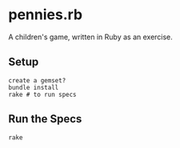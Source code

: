 # pennies.rb
A children's game, written in Ruby as an exercise.

## Setup
```
create a gemset?
bundle install
rake # to run specs
```

## Run the Specs
`rake`
